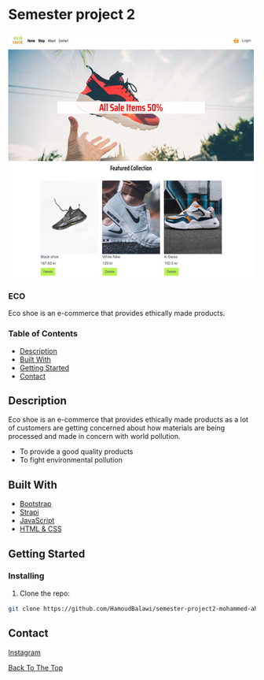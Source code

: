 # Semester project 2

![](image/eco-shoe.jpg)
### ECO

Eco shoe is an e-commerce that provides ethically made products.

### Table of Contents

- [Description](#description)
- [Built With](#built-with)
- [Getting Started](#getting-started)
- [Contact](#contact)

## Description

Eco shoe is an e-commerce that provides ethically made products as a lot of customers are getting concerned about how materials are being processed and made in concern with world pollution.

- To provide a good quality products
- To fight environmental pollution

## Built With

- [Bootstrap](https://getbootstrap.com)
- [Strapi](https://strapi.io/)
- [JavaScript](https://www.javascript.com/)
- [HTML & CSS](https://html.com/)


## Getting Started

### Installing

1. Clone the repo:

```bash
git clone https://github.com/HamoudBalawi/semester-project2-mohammed-ahmed
```

## Contact

[Instagram](https://www.instagram.com/hamoud_balawi/)


[Back To The Top](#eco-shoe)
